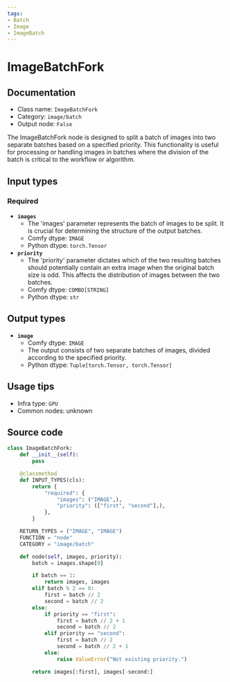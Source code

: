 ```yaml
---
tags:
- Batch
- Image
- ImageBatch
---
```


# ImageBatchFork
## Documentation
- Class name: `ImageBatchFork`
- Category: `image/batch`
- Output node: `False`

The ImageBatchFork node is designed to split a batch of images into two separate batches based on a specified priority. This functionality is useful for processing or handling images in batches where the division of the batch is critical to the workflow or algorithm.
## Input types
### Required
- **`images`**
    - The 'images' parameter represents the batch of images to be split. It is crucial for determining the structure of the output batches.
    - Comfy dtype: `IMAGE`
    - Python dtype: `torch.Tensor`
- **`priority`**
    - The 'priority' parameter dictates which of the two resulting batches should potentially contain an extra image when the original batch size is odd. This affects the distribution of images between the two batches.
    - Comfy dtype: `COMBO[STRING]`
    - Python dtype: `str`
## Output types
- **`image`**
    - Comfy dtype: `IMAGE`
    - The output consists of two separate batches of images, divided according to the specified priority.
    - Python dtype: `Tuple[torch.Tensor, torch.Tensor]`
## Usage tips
- Infra type: `GPU`
- Common nodes: unknown


## Source code
```python
class ImageBatchFork:
    def __init__(self):
        pass

    @classmethod
    def INPUT_TYPES(cls):
        return {
            "required": {
                "images": ("IMAGE",),
                "priority": (["first", "second"],),
            },
        }

    RETURN_TYPES = ("IMAGE", "IMAGE")
    FUNCTION = "node"
    CATEGORY = "image/batch"

    def node(self, images, priority):
        batch = images.shape[0]

        if batch == 1:
            return images, images
        elif batch % 2 == 0:
            first = batch // 2
            second = batch // 2
        else:
            if priority == "first":
                first = batch // 2 + 1
                second = batch // 2
            elif priority == "second":
                first = batch // 2
                second = batch // 2 + 1
            else:
                raise ValueError("Not existing priority.")

        return images[:first], images[-second:]

```
